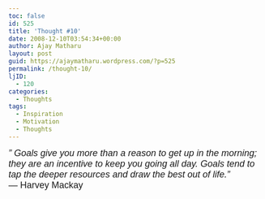 ```yaml
---
toc: false
id: 525
title: 'Thought #10'
date: 2008-12-10T03:54:34+00:00
author: Ajay Matharu
layout: post
guid: https://ajaymatharu.wordpress.com/?p=525
permalink: /thought-10/
ljID:
  - 120
categories:
  - Thoughts
tags:
  - Inspiration
  - Motivation
  - Thoughts
---
```

<span style="font-size:large;font-family:Arial;"><em>&#8221; Goals give you more than a reason to get up in the morning; they are an incentive to keep you going all day. Goals tend to tap the deeper resources and draw the best out of life.&#8221;<br /> </em>&#8212; Harvey Mackay</span>
